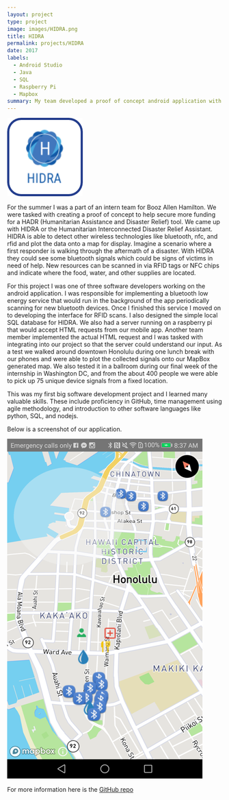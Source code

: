 ```yaml
---
layout: project
type: project
image: images/HIDRA.png
title: HIDRA
permalink: projects/HIDRA
date: 2017
labels:
  - Android Studio
  - Java
  - SQL
  - Raspberry Pi
  - Mapbox
summary: My team developed a proof of concept android application with the goal of supplementing first responders in a disaster scenario.
---
```


<img class="ui image medium right floated rounded image" src="../images/HIDRA.png">

For the summer I was a part of an intern team for Booz Allen Hamilton. We were tasked with creating a proof of concept to help secure more funding for a HADR (Humanitarian Assistance and Disaster Relief) tool. We came up with HIDRA or the Humanitarian Interconnected Disaster Relief Assistant. HIDRA is able to detect other wireless technologies like bluetooth, nfc, and rfid and plot the data onto a map for display. Imagine a scenario where a first responder is walking through the aftermath of a disaster. With HIDRA they could see some bluetooth signals which could be signs of victims in need of help. New resources can be scanned in via RFID tags or NFC chips and indicate where the food, water, and other supplies are located.

For this project I was one of three software developers working on the android application. I was responsible for implementing a bluetooth low energy service that would run in the background of the app periodically scanning for new bluetooth devices. Once I finished this service I moved on to developing the interface for RFID scans. I also designed the simple local SQL database for HIDRA. We also had a server running on a raspberry pi that would accept HTML requests from our mobile app. Another team member implemented the actual HTML request and I was tasked with integrating into our project so that the server could understand our input. As a test we walked around downtown Honolulu during one lunch break with our phones and were able to plot the collected signals onto our MapBox generated map. We also tested it in a ballroom during our final week of the internship in Washington DC, and from the about 400 people we were able to pick up 75 unique device signals from a fixed location. 

This was my first big software development project and I learned many valuable skills. These include proficiency in GitHub, time management using agile methodology, and introduction to other software languages like python, SQL, and nodejs.

Below is a screenshot of our application.

<img class="ui image" src="../images/HIDRAapp.png">

For more information here is the <a href="https://github.com/joshuaccl/HIDRA">GitHub repo</a>
